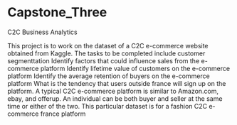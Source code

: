 # Capstone_Three
C2C Business Analytics

This project is to work on the dataset of a C2C e-commerce website obtained from Kaggle.
The tasks to be completed include customer segmenttation
Identify factors that could influence sales from the e-commerce platform
Identify lifetime value of customers on the e-commerce platform
Identify the average retention of buyers on the e-commerce platform
What is the tendency that users outside france will sign up on the platform.
A typical C2C e-commerce platform is similar to Amazon.com, ebay, and offerup. 
An individual can be both buyer and seller at the same time or either of the two.
This particular dataset is for a fashion C2C e-commerce france platform 
